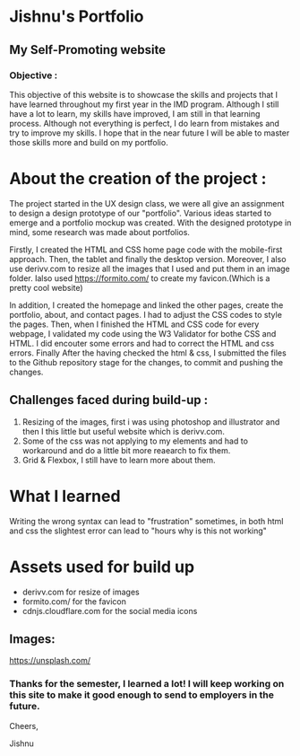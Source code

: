 # Jishnu's Portfolio

## My Self-Promoting website

### Objective :

This objective of this website is to showcase the skills and projects that I have learned throughout my first year in the IMD program. Although I still have a lot to learn, my skills have improved, I am still in that learning process. Although not everything is perfect, I do learn from mistakes and  try to improve my skills. I hope that in the near future I will be able to master those skills more and build on my portfolio. 



# About the creation of the project :

The project started in the UX design class,  we were all give an assignment to design a design prototype of our "portfolio". Various ideas started to emerge and a portfolio mockup was created. With the designed prototype in mind, some research was made about portfolios.

Firstly, I created the HTML and CSS home page code with the mobile-first approach. Then, the tablet and finally the desktop version.
Moreover, I also use derivv.com to resize all the images that I used and put them in an image folder. Ialso used https://formito.com/ to create my favicon.(Which is a pretty cool website)

In addition, I created the homepage and linked the other pages, create the portfolio, about, and contact pages. I had to adjust the CSS codes to style the pages. Then, when I finished the HTML and CSS code for every webpage, I validated my code using the W3 Validator for bothe CSS and HTML. I did encouter some errors and  had to correct the HTML  and css errors. 
Finally After the having checked the html & css, I submitted the files to the Github repository stage for the changes,  to commit and pushing the changes. 

## Challenges faced during build-up :

1. Resizing of the images, first i was using photoshop and illustrator and then I this little but useful website which is derivv.com.
2. Some of the css was not applying to my elements and had to workaround and do a little bit more reaearch to fix them.
3. Grid & Flexbox, I still have to learn more about them.

# What I learned

 Writing the wrong syntax can lead to "frustration"  sometimes, in both html and css the slightest error can lead to "hours why is this not working" 

# Assets used for build up

- derivv.com for resize of images
- formito.com/  for the favicon
- cdnjs.cloudflare.com for the social media icons

## Images:
https://unsplash.com/

### Thanks for the semester, I learned a lot! I will keep working on this site to make it good enough to send to employers in the future.

Cheers, 

Jishnu 


